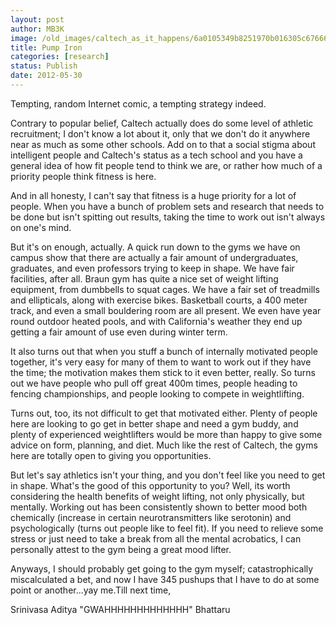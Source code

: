 ```yaml
---
layout: post
author: MB3K
image: /old_images/caltech_as_it_happens/6a0105349b8251970b016305c67666970d.jpg
title: Pump Iron 
categories: [research]
status: Publish
date: 2012-05-30
---
```



Tempting, random Internet comic, a tempting strategy indeed.

Contrary to popular belief, Caltech actually does do some level of athletic recruitment; I don't know a lot about it, only that we don't do it anywhere near as much as some other schools. Add on to that a social stigma about intelligent people and Caltech's status as a tech school and you have a general idea of how fit people tend to think we are, or rather how much of a priority people think fitness is here.

And in all honesty, I can't say that fitness is a huge priority for a lot of people. When you have a bunch of problem sets and research that needs to be done but isn't spitting out results, taking the time to work out isn't always on one's mind.

But it's on enough, actually. A quick run down to the gyms we have on campus show that there are actually a fair amount of undergraduates, graduates, and even professors trying to keep in shape. We have fair facilities, after all. Braun gym has quite a nice set of weight lifting equipment, from dumbbells to squat cages. We have a fair set of treadmills and ellipticals, along with exercise bikes. Basketball courts, a 400 meter track, and even a small bouldering room are all present. We even have year round outdoor heated pools, and with California's weather they end up getting a fair amount of use even during winter term.

It also turns out that when you stuff a bunch of internally motivated people together, it's very easy for many of them to want to work out if they have the time; the motivation makes them stick to it even better, really. So turns out we have people who pull off great 400m times, people heading to fencing championships, and people looking to compete in weightlifting.

Turns out, too, its not difficult to get that motivated either. Plenty of people here are looking to go get in better shape and need a gym buddy, and plenty of experienced weightlifters would be more than happy to give some advice on form, planning, and diet. Much like the rest of Caltech, the gyms here are totally open to giving you opportunities.

But let's say athletics isn't your thing, and you don't feel like you need to get in shape. What's the good of this opportunity to you? Well, its worth considering the health benefits of weight lifting, not only physically, but mentally. Working out has been consistently shown to better mood both chemically (increase in certain neurotransmitters like serotonin) and psychologically (turns out people like to feel fit). If you need to relieve some stress or just need to take a break from all the mental acrobatics, I can personally attest to the gym being a great mood lifter.

Anyways, I should probably get going to the gym myself; catastrophically miscalculated a bet, and now I have 345 pushups that I have to do at some point or another...yay me.Till next time,

Srinivasa Aditya "GWAHHHHHHHHHHHHH" Bhattaru

